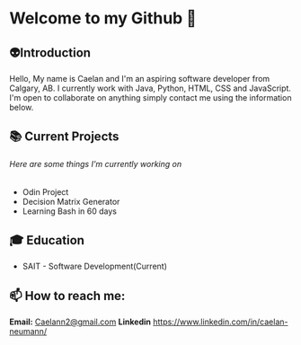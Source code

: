 
# Welcome to my Github 👋
## :alien:Introduction
Hello, My name is Caelan and I'm an aspiring software developer from Calgary, AB.
I currently work with Java, Python, HTML, CSS and JavaScript.
I'm open to collaborate on anything simply contact me using the information below.

## :books: Current Projects
###### Here are some things I'm currently working on
* Odin Project
* Decision Matrix Generator
* Learning Bash in 60 days
## :mortar_board: Education
* SAIT -  Software Development(Current)

## 📫 How to reach me:
**Email:** Caelann2@gmail.com
**Linkedin** https://www.linkedin.com/in/caelan-neumann/
 

